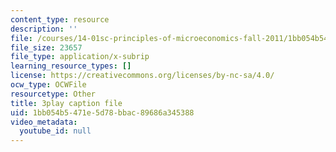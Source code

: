```yaml
---
content_type: resource
description: ''
file: /courses/14-01sc-principles-of-microeconomics-fall-2011/1bb054b5471e5d78bbac89686a345388_DZHguXpwuXU.vtt
file_size: 23657
file_type: application/x-subrip
learning_resource_types: []
license: https://creativecommons.org/licenses/by-nc-sa/4.0/
ocw_type: OCWFile
resourcetype: Other
title: 3play caption file
uid: 1bb054b5-471e-5d78-bbac-89686a345388
video_metadata:
  youtube_id: null
---
```


